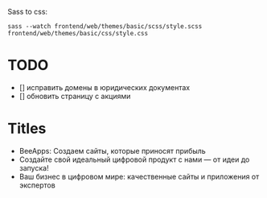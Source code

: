 Sass to css:
```
sass --watch frontend/web/themes/basic/scss/style.scss frontend/web/themes/basic/css/style.css
```

# TODO

- [] исправить домены в юридических документах
- [] обновить страницу с акциями

# Titles
- BeeApps: Создаем сайты, которые приносят прибыль
- Создайте свой идеальный цифровой продукт с нами — от идеи до запуска!
- Ваш бизнес в цифровом мире: качественные сайты и приложения от экспертов
